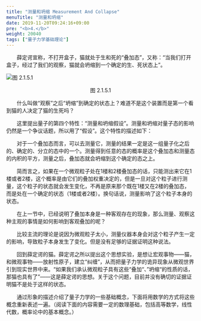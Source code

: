 ```yaml
---
title: "测量和坍缩 Measurement And Collapse"
menuTitle: "测量和坍缩"
date: 2019-11-20T09:24:16+09:00
pre: "<b>4.</b>"
weight: 20040
tags: ["量子力学基础理论"]
---
```


&emsp;&emsp;薛定谔宣称，不打开盒子，猫就处于生和死的“叠加态”，又称：“当我们打开盒子，经过了我们的观察，猫就会坍缩到一个确定的生、死状态上”。

![图 2.1.5.1](/images/图%202.1.5.1.png )
<div align=center>图 2.1.5.1</div>

&emsp;&emsp;什么叫做“观察”之后“坍缩”到确定的状态上？难道不是这个装置而是第一个看到猫的人决定了猫的生死吗？

&emsp;&emsp;这里提出量子的第四个特性：“测量和坍缩假设”。测量和坍缩对量子态的影响仍然是一个争议话题，所以用了“假设”。这个特性的描述如下：

&emsp;&emsp;对于一个叠加态而言，可以去测量它，测量的结果一定是这一组量子化之后的、确定的、分立的态中的一个。测量得到任意的态的概率是这个叠加态和测量态的内积的平方，测量之后，叠加态就会坍缩到这个确定的态之上。

&emsp;&emsp;简而言之，如果在一个微观粒子处在1楼和2楼叠加态的话，只能测出来它在1楼或者2楼，这个概率是由它们的叠加权重决定的，但是一旦对这个粒子进行测量，这个粒子的状态就会发生变化，不再是原来那个既在1楼又在2楼的叠加态，而是处在一个确定的状态（1楼或者2楼）。换句话说，测量影响了这个粒子本身的状态。

&emsp;&emsp;在上一节中，已经说明了叠加本身是一种客观存在的现象，那么测量、观察这种主观的事情是如何影响到客观叠加的呢？

&emsp;&emsp;比较主流的理论是说因为微观粒子太小，测量仪器本身会对这个粒子产生一定的影响，导致粒子本身发生了变化。但是没有足够的证据证明这种说法。

&emsp;&emsp;回到薛定谔的猫。薛定谔之所以提出这个思想实验，是想让宏观事物——猫，和微观事物——放射性原子，建立“纠缠”，从而把量子力学的诡异现象从微观世界引到现实世界中来。“如果我们承认微观粒子具有这些“叠加“、”坍缩“的性质的话，那猫也具有了”——这是薛定谔的思想。关于这个问题，目前并没有确切的证据证明猫不是处于这样的状态。

&emsp;&emsp;通过形象的描述介绍了量子力学的一些基础概念，下面将用数学的方式将这些概念重新表述一遍。（阅读下面的内容需要一定的数理基础，包括高等数学，线性代数，概率论中的基本概念。）